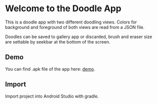 # Welcome to the Doodle App
This is a doodle app with two different doodling views. Colors for background and foreground of both views are read from a JSON file.

Doodles can be saved to gallery app or discarded, brush and eraser size are settable by seekbar at the bottom of the screen.


## Demo
You can find .apk file of the app here: [demo](http://janp.si/Doodle.apk).


## Import
Import project into Android Studio with gradle.